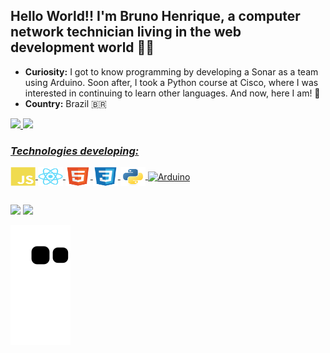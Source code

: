 ## Hello World!! I'm Bruno Henrique, a computer network technician living in the web development world 👨‍💻

- **Curiosity:** I got to know programming by developing a Sonar as a team using Arduino. Soon after, I took a Python course at Cisco, where I was interested in continuing to learn other languages. And now, here I am! 🚀
- **Country:** Brazil 🇧🇷 

<div align="left">
  <a href="https://github.com/brunohnsouza">
  <img height="180em" src="https://github-readme-stats.vercel.app/api?username=brunohnsouza&show_icons=true&theme=tokyonight&include_all_commits=true&count_private=true"/>
  <img height="180em" src="https://github-readme-stats.vercel.app/api/top-langs/?username=brunohnsouza&layout=compact&langs_count=7&theme=tokyonight"/>
</div>
  
### *Technologies developing:*  
<div style="display: inline_block">
<img align="center" alt="JS" height="30" width="40" src="https://raw.githubusercontent.com/devicons/devicon/master/icons/javascript/javascript-plain.svg">
<img align="center" alt="React" height="30" width="40" src="https://raw.githubusercontent.com/devicons/devicon/master/icons/react/react-original.svg">
<img align="center" alt="HTML" height="30" width="40" src="https://raw.githubusercontent.com/devicons/devicon/master/icons/html5/html5-original.svg">
<img align="center" alt="CSS" height="30" width="40" src="https://raw.githubusercontent.com/devicons/devicon/master/icons/css3/css3-original.svg">
<img align="center" alt="Python" height="30" width="40" src="https://raw.githubusercontent.com/devicons/devicon/master/icons/python/python-original.svg">
<img align="center" alt="Arduino" height="30" width="40" src="https://cdn.jsdelivr.net/gh/devicons/devicon/icons/arduino/arduino-original.svg"> 
</div> 
  
##

<div>
  <a href="brunohnsouzacontato@gmail.com" target="_blank"><img src="https://img.shields.io/badge/Gmail-D14836?style=for-the-badge&logo=gmail&logoColor=white" target="_blank"></a>
  <a href="https://www.linkedin.com/in/brunohnsouza" target="_blank"><img src="https://img.shields.io/badge/LinkedIn-0077B5?style=for-the-badge&logo=linkedin&logoColor=white" target="_blank"></a>
  
  ![Snake animation](https://github.com/brunohnsouza/brunohnsouza/blob/output/github-contribution-grid-snake.svg)
</div>
